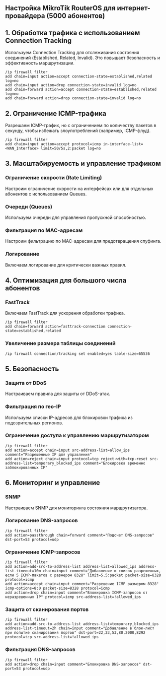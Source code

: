 ## Настройка MikroTik RouterOS для интернет-провайдера (5000 абонентов)

## 1. Обработка трафика с использованием Connection Tracking

Используем Connection Tracking для отслеживания состояния соединений (Established, Related, Invalid). Это повышает безопасность и эффективность маршрутизации.

```shell
/ip firewall filter
add chain=input action=accept connection-state=established,related log=no
add chain=input action=drop connection-state=invalid log=no
add chain=forward action=accept connection-state=established,related log=no
add chain=forward action=drop connection-state=invalid log=no
```

## 2. Ограничение ICMP-трафика

Разрешаем ICMP-трафик, но с ограничением по количеству пакетов в секунду, чтобы избежать злоупотреблений (например, ICMP-флуд).

```shell
/ip firewall filter
add chain=input action=accept protocol=icmp in-interface-list=<WAN_Interface> limit=50/5s,2:packet log=no
```

## 3. Масштабируемость и управление трафиком

### Ограничение скорости (Rate Limiting)
Настроим ограничение скорости на интерфейсах или для отдельных абонентов с использованием Queues.

### Очереди (Queues)
Используем очереди для управления пропускной способностью.

### Фильтрация по MAC-адресам
Настроим фильтрацию по MAC-адресам для предотвращения спуфинга.

### Логирование
Включаем логирование для критически важных правил.

## 4. Оптимизация для большого числа абонентов

### FastTrack
Включаем FastTrack для ускорения обработки трафика.

```shell
/ip firewall filter
add chain=forward action=fasttrack-connection connection-state=established,related
```

### Увеличение размера таблицы соединений

```shell
/ip firewall connection/tracking set enabled=yes table-size=65536
```

## 5. Безопасность

### Защита от DDoS
Настраиваем правила для защиты от DDoS-атак.

### Фильтрация по гео-IP
Используем списки IP-адресов для блокировки трафика из подозрительных регионов.

### Ограничение доступа к управлению маршрутизатором

```shell
/ip firewall filter
add action=accept chain=input src-address-list=allow_ips comment="Разрешенные IP для управления"
add action=reject chain=input protocol=tcp reject-with=tcp-reset src-address-list=temporary_blocked_ips comment="Блокировка временно заблокированных IP"
```

## 6. Мониторинг и управление

### SNMP
Настраиваем SNMP для мониторинга состояния маршрутизатора.

### Логирование DNS-запросов

```shell
/ip firewall filter
add action=passthrough chain=forward comment="Подсчет DNS-запросов" dst-port=53 protocol=udp
```

### Ограничение ICMP-запросов

```shell
/ip firewall filter
add action=add-src-to-address-list address-list=allowed_ips address-list-timeout=10m chain=input comment="Добавление в список разрешенных, если 5 ICMP-пакетов с размером 8328" limit=5,5:packet packet-size=8328 protocol=icmp
add action=accept chain=input comment="Разрешение ICMP размером 8328" icmp-options=8:0 packet-size=8328 protocol=icmp
add action=drop chain=input comment="Блокировка ICMP-запросов от неразрешенных IP" protocol=icmp src-address-list=!allowed_ips
```

### Защита от сканирования портов

```shell
/ip firewall filter
add action=add-src-to-address-list address-list=temporary_blocked_ips address-list-timeout=2h chain=input comment="Добавление в блок-лист при попытке сканирования портов" dst-port=22,23,53,80,2000,8292 protocol=tcp src-address-list=!allowed_ips
```

### Фильтрация DNS-запросов

```shell
/ip firewall filter
add action=drop chain=input comment="Блокировка DNS-запросов" dst-port=53 protocol=udp
```
